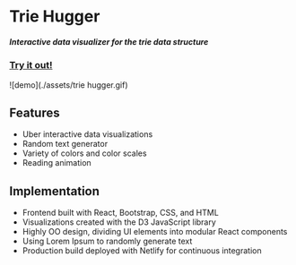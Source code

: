 # Trie Hugger
##### Interactive data visualizer for the trie data structure

### [Try it out!](https://unruffled-hugle-5470e0.netlify.com/)

![demo](./assets/trie hugger.gif)

## Features
* Uber interactive data visualizations
* Random text generator
* Variety of colors and color scales
* Reading animation

## Implementation
* Frontend built with React, Bootstrap, CSS, and HTML
* Visualizations created with the D3 JavaScript library
* Highly OO design, dividing UI elements into modular React components
* Using Lorem Ipsum to randomly generate text
* Production build deployed with Netlify for continuous integration
